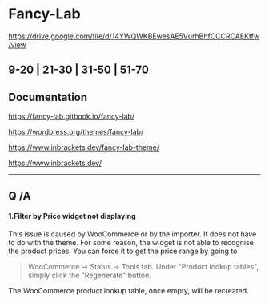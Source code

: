 # Fancy-Lab



https://drive.google.com/file/d/14YWQWKBEwesAE5VurhBhfCCCRCAEKtfw/view




## 9-20 | 21-30 | 31-50 | 51-70



## Documentation

https://fancy-lab.gitbook.io/fancy-lab/



https://wordpress.org/themes/fancy-lab/


https://www.inbrackets.dev/fancy-lab-theme/

https://www.inbrackets.dev/




____




## Q /A

#### 1.Filter by Price widget not displaying

This issue is caused by WooCommerce or by the importer. It does not have to do with the theme. 
For some reason, the widget is not able to recognise the product prices. You can force it to get the price range by going to 

> WooCommerce -> Status -> Tools tab. Under "Product lookup tables", 
simply click the "Regenerate" button. 

The WooCommerce product lookup table, once empty, will be recreated. 


